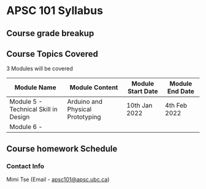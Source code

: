 # APSC 101 Syllabus

## Course grade breakup


## Course Topics Covered

3 Modules will be covered

| Module Name                          | Module Content                   | Module Start Date | Module End Date |
| ------------------------------------ | -------------------------------- | ----------------- | --------------- |
| Module 5 - Technical Skill in Design | Arduino and Physical Prototyping | 10th Jan 2022     | 4th Feb 2022    |
| Module 6 -                                      |                                  |                   |                 |


## Course homework Schedule


### Contact Info

Mimi Tse (Email - apsc101@apsc.ubc.ca)

